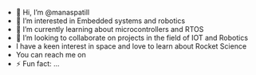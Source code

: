 - 👋 Hi, I’m @manaspatill
- 👀 I’m interested in Embedded systems and robotics
- 🌱 I’m currently learning about microcontrollers and RTOS
- 💞️ I’m looking to collaborate on projects in the field of IOT and Robotics
- I have a keen interest in space and love to learn about Rocket Science
- You can reach me on
- ⚡ Fun fact: ...

<!---
manaspatill/manaspatill is a ✨ special ✨ repository because its `README.md` (this file) appears on your GitHub profile.
You can click the Preview link to take a look at your changes.
--->

